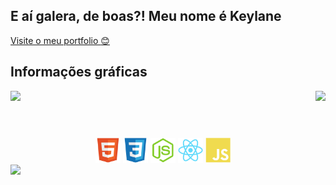 ## E aí galera, de boas?! Meu nome é Keylane
<a href="https://portfolio-keylanesilva.netlify.app/" target="_blank">Visite o meu portfolio :blush:
</a>


## Informações gráficas
 
 <div>
  <img height="180em" src="https://github-readme-stats.vercel.app/api?username=keylanesilva&show_icons=true&bg_color=22272E&icon_color=ADBAC7&title_color=ADBAC7&text_color=ADBAC7&hide_border=false"/>
  <img height="180em" align="right" src="https://github-readme-stats.vercel.app/api/top-langs/?username=keylanesilva&layout=compact&langs_count=20&bg_color=22272E&title_color=ADBAC7&text_color=ADBAC7&hide_border=false"/>
</div>

#
     
  <br>
<div align="center">
  <img alt="Keylane-HTML" height="40" width="40" src="https://raw.githubusercontent.com/devicons/devicon/master/icons/html5/html5-original.svg">
  <img alt="Keylane-CSS" height="40" width="40" src="https://raw.githubusercontent.com/devicons/devicon/master/icons/css3/css3-original.svg">
  <img alt="Keylane-NodeJs" height="40" width="40" src="https://raw.githubusercontent.com/devicons/devicon/master/icons/nodejs/nodejs-original.svg">
  <img alt="Keylane-React" height="40" width="40" src="https://raw.githubusercontent.com/devicons/devicon/master/icons/react/react-original.svg">
  <img alt="Keylane-Js" height="40" width="40" src="https://raw.githubusercontent.com/devicons/devicon/master/icons/javascript/javascript-plain.svg">
 </div>    

  <img height="400em" src="https://activity-graph.herokuapp.com/graph?username=keylanesilva&theme=github&bg_color=22272E&hide_border=false"/> 
 
</div>
             
               
               
   
